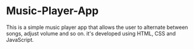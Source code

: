 # Music-Player-App

This is a simple music player  app that allows the user to alternate between songs, adjust volume and so on. it's developed using HTML, CSS and JavaScript.

